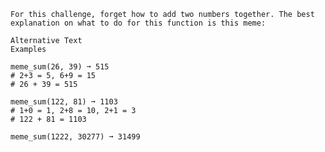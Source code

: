     For this challenge, forget how to add two numbers together. The best explanation on what to do for this function is this meme:

    Alternative Text
    Examples

    meme_sum(26, 39) ➞ 515
    # 2+3 = 5, 6+9 = 15
    # 26 + 39 = 515

    meme_sum(122, 81) ➞ 1103
    # 1+0 = 1, 2+8 = 10, 2+1 = 3
    # 122 + 81 = 1103

    meme_sum(1222, 30277) ➞ 31499